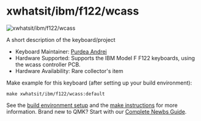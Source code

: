 # xwhatsit/ibm/f122/wcass

![xwhatsit/ibm/f122/wcass](http://kishy.ca/wp-content/uploads/2013/02/4704kb-624x352.jpg)

A short description of the keyboard/project

* Keyboard Maintainer: [Purdea Andrei](https://github.com/purdeaandrei)
* Hardware Supported: Supports the IBM Model F F122 keyboards, using the wcass controller PCB.
* Hardware Availability: Rare collector's item

Make example for this keyboard (after setting up your build environment):

    make xwhatsit/ibm/f122/wcass:default

See the [build environment setup](https://docs.qmk.fm/#/getting_started_build_tools) and the [make instructions](https://docs.qmk.fm/#/getting_started_make_guide) for more information. Brand new to QMK? Start with our [Complete Newbs Guide](https://docs.qmk.fm/#/newbs).
